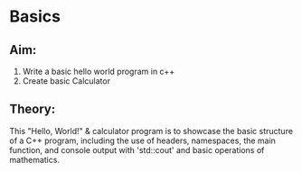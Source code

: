 # Basics
## Aim:
1) Write a basic hello world program in c++
2) Create basic Calculator

## Theory: 
This "Hello, World!" & calculator program is to showcase the basic structure of a C++ program, including the use of headers, namespaces, the main function, and console output with 'std::cout' and basic operations of mathematics.
